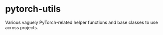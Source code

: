 # pytorch-utils
Various vaguely PyTorch-related helper functions and base classes to use across projects.
